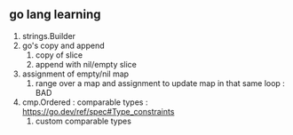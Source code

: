 ## go lang learning 

1. strings.Builder
2. go's copy and append
   1. copy of slice
   2. append with nil/empty slice
3. assignment of empty/nil map
   1. range over a map and assignment to update map in that same loop : BAD
4. cmp.Ordered : comparable types : https://go.dev/ref/spec#Type_constraints
   1. custom comparable types